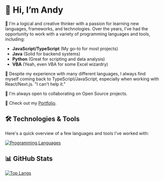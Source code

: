 # 👋 Hi, I’m Andy

👀 I'm a logical and creative thinker with a passion for learning new languages, frameworks, and technologies. Over the years, I've had the opportunity to work with a variety of programming languages and tools, including:

- **JavaScript/TypeScript** (My go-to for most projects)
- **Java** (Solid for backend systems)
- **Python** (Great for scripting and data analysis)
- **VBA** (Yeah, even VBA for some Excel wizardry)

🌱 Despite my experience with many different languages, I always find myself coming back to TypeScript/JavaScript, especially when working with React/Next.js. "I can't help it."

💞️ I'm always open to collaborating on Open Source projects.

📄 Check out my [Portfolio](https://alphonsdev.com/).

## 🛠️ Technologies & Tools

Here's a quick overview of a few languages and tools I've worked with:

[![Programming Languages](https://skillicons.dev/icons?i=javascript,typescript,java,python,nextjs,react,nodejs,tailwind,aws,azure,docker,firebase,supabase&theme=light)](https://github.com/aalfonsodev)

## 📊 GitHub Stats

[![Top Langs](https://github-readme-stats.vercel.app/api/top-langs/?username=aalfonsodev&layout=compact)](https://github.com/aalfonsodev/github-readme-stats)


